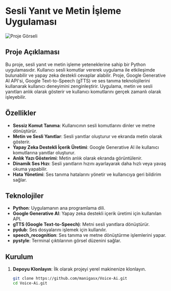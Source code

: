 # Sesli Yanıt ve Metin İşleme Uygulaması

![Proje Görseli](https://i.pinimg.com/originals/e6/83/f2/e683f29e5eb2d87da457379948533a08.gif)

## Proje Açıklaması

Bu proje, sesli yanıt ve metin işleme yeteneklerine sahip bir Python uygulamasıdır. Kullanıcı sesli komutlar vererek uygulama ile etkileşimde bulunabilir ve yapay zeka destekli cevaplar alabilir. Proje, Google Generative AI API'si, Google Text-to-Speech (gTTS) ve ses tanıma teknolojilerini kullanarak kullanıcı deneyimini zenginleştirir. Uygulama, metin ve sesli yanıtları anlık olarak gösterir ve kullanıcı komutlarını gerçek zamanlı olarak işleyebilir.

## Özellikler

- **Sessiz Komut Tanıma**: Kullanıcının sesli komutlarını dinler ve metne dönüştürür.
- **Metin ve Sesli Yanıtlar**: Sesli yanıtlar oluşturur ve ekranda metin olarak gösterir.
- **Yapay Zeka Destekli İçerik Üretimi**: Google Generative AI ile kullanıcı komutlarına yanıtlar oluşturur.
- **Anlık Yazı Gösterimi**: Metin anlık olarak ekranda görüntülenir.
- **Dinamik Ses Hızı**: Sesli yanıtların hızını ayarlayarak daha hızlı veya yavaş okuma yapabilir.
- **Hata Yönetimi**: Ses tanıma hatalarını yönetir ve kullanıcıya geri bildirim sağlar.

## Teknolojiler

- **Python**: Uygulamanın ana programlama dili.
- **Google Generative AI**: Yapay zeka destekli içerik üretimi için kullanılan API.
- **gTTS (Google Text-to-Speech)**: Metni sesli yanıtlara dönüştürür.
- **pydub**: Ses dosyalarını işlemek için kullanılır.
- **speech_recognition**: Ses tanıma ve metne dönüştürme işlemlerini yapar.
- **pystyle**: Terminal çıktılarının görsel düzenini sağlar.

## Kurulum

1. **Depoyu Klonlayın**: İlk olarak projeyi yerel makinenize klonlayın.
   ```bash
   git clone https://github.com/manigasx/Voice-Ai.git
   cd Voice-Ai.git
